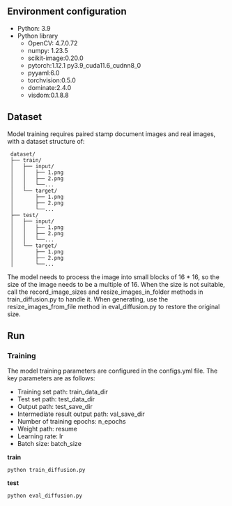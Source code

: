 
## Environment configuration

* Python: 3.9
* Python library
  - OpenCV: 4.7.0.72
  - numpy: 1.23.5
  - scikit-image:0.20.0
  - pytorch:1.12.1 py3.9\_cuda11.6\_cudnn8\_0
  - pyyaml:6.0
  - torchvision:0.5.0
  - dominate:2.4.0
  - visdom:0.1.8.8
    
## Dataset
Model training requires paired stamp document images and real images, with a dataset structure of:

     dataset/
     ├── train/
     │   ├── input/
     │   │   ├── 1.png
     │   │   ├── 2.png
     │   │   └──...
     │   └── target/
     │       ├── 1.png
     │       ├── 2.png
     │       └──...
     ├── test/
     │   ├── input/
     │   │   ├── 1.png
     │   │   ├── 2.png
     │   │   └──...
     │   └── target/
     │       ├── 1.png
     │       ├── 2.png
     │       └──...

The model needs to process the image into small blocks of 16 * 16, so the size of the image needs to be a multiple of 16. When the size is not suitable, call the record_image_sizes and resize_images_in_folder methods in train_diffusion.py to handle it. When generating, use the resize_images_from_file method in eval_diffusion.py to restore the original size.

## Run
### Training
The model training parameters are configured in the configs.yml file. The key parameters are as follows:
* Training set path: train_data_dir
* Test set path: test_data_dir
* Output path: test_save_dir
* Intermediate result output path: val_save_dir
* Number of training epochs: n_epochs
* Weight path: resume
* Learning rate: lr
* Batch size: batch_size

**train**
```
python train_diffusion.py
```
**test**
```
python eval_diffusion.py
```
